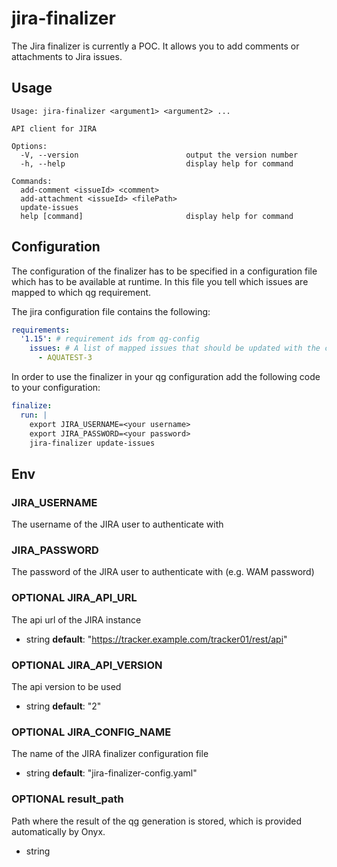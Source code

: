 <!--
SPDX-FileCopyrightText: 2024 grow platform GmbH

SPDX-License-Identifier: MIT
-->

# jira-finalizer

The Jira finalizer is currently a POC.
It allows you to add comments or attachments to Jira issues.

## Usage

```plain
Usage: jira-finalizer <argument1> <argument2> ...

API client for JIRA

Options:
  -V, --version                        output the version number
  -h, --help                           display help for command

Commands:
  add-comment <issueId> <comment>
  add-attachment <issueId> <filePath>
  update-issues
  help [command]                       display help for command
```

## Configuration

The configuration of the finalizer has to be specified in a configuration file which has to be available at runtime.
In this file you tell which issues are mapped to which qg requirement.

The jira configuration file contains the following:

```yaml
requirements:
  '1.15': # requirement ids from qg-config
    issues: # A list of mapped issues that should be updated with the content of the requirement result.
      - AQUATEST-3
```

In order to use the finalizer in your qg configuration add the following code to your configuration:

```yaml
finalize:
  run: |
    export JIRA_USERNAME=<your username>
    export JIRA_PASSWORD=<your password>
    jira-finalizer update-issues
```

## Env

### JIRA_USERNAME

The username of the JIRA user to authenticate with

### JIRA_PASSWORD

The password of the JIRA user to authenticate with (e.g. WAM password)

### OPTIONAL JIRA_API_URL

The api url of the JIRA instance

- string
  **default**: "https://tracker.example.com/tracker01/rest/api"

### OPTIONAL JIRA_API_VERSION

The api version to be used

- string
  **default**: "2"

### OPTIONAL JIRA_CONFIG_NAME

The name of the JIRA finalizer configuration file

- string
  **default**: "jira-finalizer-config.yaml"

### OPTIONAL result_path

Path where the result of the qg generation is stored, which is provided automatically by Onyx.

- string

